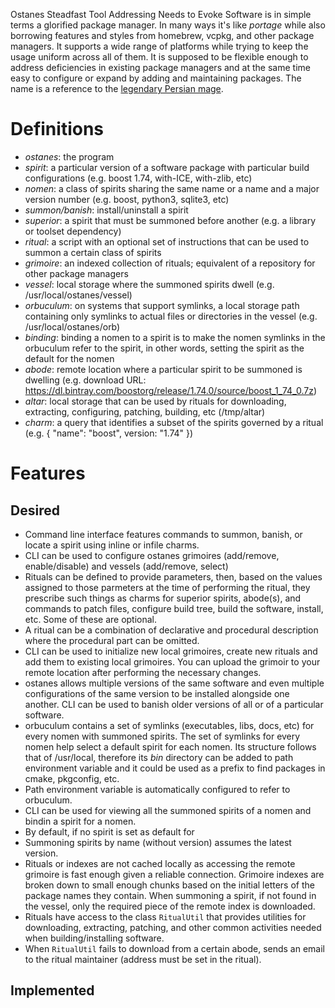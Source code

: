 Ostanes Steadfast Tool Addressing Needs to Evoke Software is in simple terms a glorified package manager. In many ways it's like _portage_ while also borrowing features and styles from homebrew, vcpkg, and other package managers. It supports a wide range of platforms while trying to keep the usage uniform across all of them. It is supposed to be flexible enough to address deficiencies in existing package managers and at the same time easy to configure or expand by adding and maintaining packages. The name is a reference to the [legendary Persian mage](https://iranicaonline.org/articles/ostanes).

# Definitions
- *ostanes*: the program
- *spirit*: a particular version of a software package with particular build configurations (e.g. boost 1.74, with-ICE, with-zlib, etc)
- *nomen*: a class of spirits sharing the same name or a name and a major version number (e.g. boost, python3, sqlite3, etc)
- *summon/banish*: install/uninstall a spirit
- *superior*: a spirit that must be summoned before another (e.g. a library or toolset dependency)
- *ritual*: a script with an optional set of instructions that can be used to summon a certain class of spirits
- *grimoire*: an indexed collection of rituals; equivalent of a repository for other package managers
- *vessel*: local storage where the summoned spirits dwell (e.g. /usr/local/ostanes/vessel)
- *orbuculum*: on systems that support symlinks, a local storage path containing only symlinks to actual files or directories in the vessel (e.g. /usr/local/ostanes/orb)
- *binding*: binding a nomen to a spirit is to make the nomen symlinks in the orbuculum refer to the spirit, in other words, setting the spirit as the default for the nomen
- *abode*: remote location where a particular spirit to be summoned is dwelling (e.g. download URL: https://dl.bintray.com/boostorg/release/1.74.0/source/boost_1_74_0.7z)
- *altar*: local storage that can be used by rituals for downloading, extracting, configuring, patching, building, etc (/tmp/altar)
- *charm*: a query that identifies a subset of the spirits governed by a ritual (e.g. { "name": "boost", version: "1.74" })

# Features
## Desired
- Command line interface features commands to summon, banish, or locate a spirit using inline or infile charms.
- CLI can be used to configure ostanes grimoires (add/remove, enable/disable) and vessels (add/remove, select)
- Rituals can be defined to provide parameters, then, based on the values assigned to those parmeters at the time of performing the ritual, they prescribe such things as charms for superior spirits, abode(s), and commands to patch files, configure build tree, build the software, install, etc. Some of these are optional.
- A ritual can be a combination of declarative and procedural description where the procedural part can be omitted.
- CLI can be used to initialize new local grimoires, create new rituals and add them to existing local grimoires. You can upload the grimoir to your remote location after performing the necessary changes.
- ostanes allows multiple versions of the same software and even multiple configurations of the same version to be installed alongside one another. CLI can be used to banish older versions of all or of a particular software.
- orbuculum contains a set of symlinks (executables, libs, docs, etc) for every nomen with summoned spirits. The set of symlinks for every nomen help select a default spirit for each nomen. Its structure follows that of /usr/local, therefore its _bin_ directory can be added to path environment variable and it could be used as a prefix to find packages in cmake, pkgconfig, etc.
- Path environment variable is automatically configured to refer to orbuculum.
- CLI can be used for viewing all the summoned spirits of a nomen and bindin a spirit for a nomen.
- By default, if no spirit is set as default for 
- Summoning spirits by name (without version) assumes the latest version.
- Rituals or indexes are not cached locally as accessing the remote grimoire is fast enough given a reliable connection. Grimoire indexes are broken down to small enough chunks based on the initial letters of the package names they contain. When summoning a spirit, if not found in the vessel, only the required piece of the remote index is downloaded.
- Rituals have access to the class `RitualUtil` that provides utilities for downloading, extracting, patching, and other common activities needed when building/installing software.
- When `RitualUtil` fails to download from a certain abode, sends an email to the ritual maintainer (address must be set in the ritual).

## Implemented
